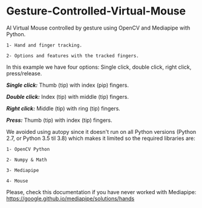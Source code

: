 # Gesture-Controlled-Virtual-Mouse

AI Virtual Mouse controlled by gesture using OpenCV and Mediapipe with Python.

    1- Hand and finger tracking.
    
    2- Options and features with the tracked fingers.
    
    
 In this example we have four options: Single click, double click, right click, press/release.
 
 ***Single click:*** Thumb (tip) with index (pip) fingers.
 
 ***Double click:*** Index (tip) with middle (tip) fingers.
 
 ***Right click:*** Middle (tip) with ring (tip) fingers.
 
 ***Press:*** Thumb (tip) with index (tip) fingers.
 
We avoided using autopy since it doesn't run on all Python versions (Python 2.7, or Python 3.5 til 3.8) which makes it limited so the required libraries are:
 

    1- OpenCV Python
    
    2- Numpy & Math
    
    3- Mediapipe
    
    4- Mouse
    
Please, check this documentation if you have never worked with Mediapipe: https://google.github.io/mediapipe/solutions/hands


